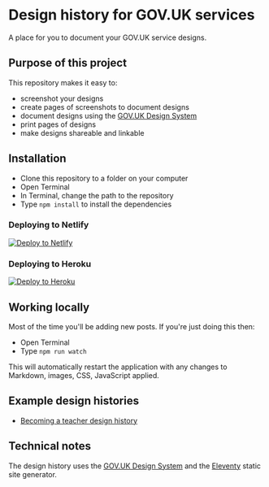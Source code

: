 # Design history for GOV.UK services

A place for you to document your GOV.UK service designs.

## Purpose of this project

This repository makes it easy to:

* screenshot your designs
* create pages of screenshots to document designs
* document designs using the [GOV.UK Design System](https://design-system.service.gov.uk/)
* print pages of designs
* make designs shareable and linkable

## Installation

* Clone this repository to a folder on your computer
* Open Terminal
* In Terminal, change the path to the repository
* Type `npm install` to install the dependencies

### Deploying to Netlify

[![Deploy to Netlify](https://www.netlify.com/img/deploy/button.svg)](https://app.netlify.com/start/deploy?repository=https://github.com/fofr/govuk-design-history)

### Deploying to Heroku

[![Deploy to Heroku](https://www.herokucdn.com/deploy/button.svg)](https://heroku.com/deploy)

## Working locally

Most of the time you'll be adding new posts. If you're just doing this then:

* Open Terminal
* Type `npm run watch`

This will automatically restart the application with any changes to Markdown, images, CSS, JavaScript applied.

## Example design histories

* [Becoming a teacher design history](https://bat-design-history.netlify.app)

## Technical notes

The design history uses the [GOV.UK Design System](https://design-system.service.gov.uk) and the [Eleventy](https://www.11ty.dev) static site generator.
